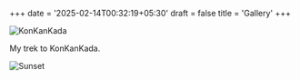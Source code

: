 +++
date = '2025-02-14T00:32:19+05:30'
draft = false
title = 'Gallery'
+++

![KonKanKada](/images/KonKanKada.jpg "KonKanKada, Pune, Maharashtra")

My trek to KonKanKada.

![Sunset](/images/sunset1.jpg)
